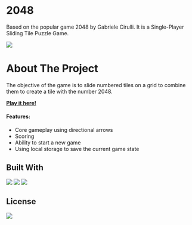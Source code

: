 # 2048
Based on the popular game 2048 by Gabriele Cirulli. It is a Single-Player Sliding Tile Puzzle Game.

[![](https://i.postimg.cc/v8KzcjWn/2048-preview.png)](https://i.postimg.cc/v8KzcjWn/2048-preview.png)
# About The Project

The objective of the game is to slide numbered tiles on a grid to combine them to create a tile with the number 2048.

[**Play it here!**](https://devangshrimali99.github.io/2048/ "**Play it here!**")


#### **Features:**
- Core gameplay using directional arrows
- Scoring 
- Ability to start a new game
- Using local storage to save the current game state


Built With
-------------
[![](https://camo.githubusercontent.com/49fbb99f92674cc6825349b154b65aaf4064aec465d61e8e1f9fb99da3d922a1/68747470733a2f2f696d672e736869656c64732e696f2f62616467652f68746d6c352d2532334533344632362e7376673f7374796c653d666f722d7468652d6261646765266c6f676f3d68746d6c35266c6f676f436f6c6f723d7768697465)](https://camo.githubusercontent.com/49fbb99f92674cc6825349b154b65aaf4064aec465d61e8e1f9fb99da3d922a1/68747470733a2f2f696d672e736869656c64732e696f2f62616467652f68746d6c352d2532334533344632362e7376673f7374796c653d666f722d7468652d6261646765266c6f676f3d68746d6c35266c6f676f436f6c6f723d7768697465) [![](https://camo.githubusercontent.com/e6b67b27998fca3bccf4c0ee479fc8f9de09d91f389cccfbe6cb1e29c10cfbd7/68747470733a2f2f696d672e736869656c64732e696f2f62616467652f637373332d2532333135373242362e7376673f7374796c653d666f722d7468652d6261646765266c6f676f3d63737333266c6f676f436f6c6f723d7768697465)](https://camo.githubusercontent.com/e6b67b27998fca3bccf4c0ee479fc8f9de09d91f389cccfbe6cb1e29c10cfbd7/68747470733a2f2f696d672e736869656c64732e696f2f62616467652f637373332d2532333135373242362e7376673f7374796c653d666f722d7468652d6261646765266c6f676f3d63737333266c6f676f436f6c6f723d7768697465) [![](https://camo.githubusercontent.com/aeddc848275a1ffce386dc81c04541654ca07b2c43bbb8ad251085c962672aea/68747470733a2f2f696d672e736869656c64732e696f2f62616467652f6a6176617363726970742d2532333332333333302e7376673f7374796c653d666f722d7468652d6261646765266c6f676f3d6a617661736372697074266c6f676f436f6c6f723d253233463744463145)](https://camo.githubusercontent.com/aeddc848275a1ffce386dc81c04541654ca07b2c43bbb8ad251085c962672aea/68747470733a2f2f696d672e736869656c64732e696f2f62616467652f6a6176617363726970742d2532333332333333302e7376673f7374796c653d666f722d7468652d6261646765266c6f676f3d6a617661736372697074266c6f676f436f6c6f723d253233463744463145) 

License
-------------
[![](https://camo.githubusercontent.com/1d96b67fa315bb84450640ee586e13e4911d837d465872ae1531e074ddb8038c/68747470733a2f2f696d672e736869656c64732e696f2f6769746875622f6c6963656e73652f52756e74696d652d546572726f722d5465616d2f323034382d47616d652e7376673f7374796c653d666f722d7468652d6261646765)](https://camo.githubusercontent.com/1d96b67fa315bb84450640ee586e13e4911d837d465872ae1531e074ddb8038c/68747470733a2f2f696d672e736869656c64732e696f2f6769746875622f6c6963656e73652f52756e74696d652d546572726f722d5465616d2f323034382d47616d652e7376673f7374796c653d666f722d7468652d6261646765)
